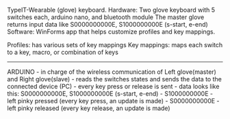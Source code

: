 TypeIT-Wearable (glove) keyboard.
Hardware: Two glove keyboard with 5 switches each, arduino nano, and bluetooth module
The master glove returns input data like S0000000000E, S1000000000E (s-start, e-end)
Software: WinForms app that helps customize profiles and key mappings.

Profiles: has various sets of key mappings
Key mappings: maps each switch to a key, macro, or combination of keys

---------------------------------

ARDUINO 
    - in charge of the wireless communication of Left glove(master) and Right glove(slave)
    - reads the switches states and sends the data to the connected device (PC)
    - every key press or release is sent
    - data looks like this: S0000000000E, S1000000000E (s-start, e-end)
    - S1000000000E - left pinky pressed (every key press, an update is made) 
    - S0000000000E - left pinky released (every key release, an update is made)
